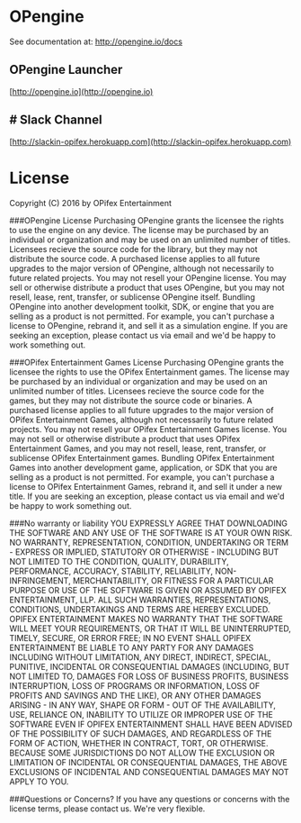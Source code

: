 # OPengine
See documentation at: http://opengine.io/docs

## OPengine Launcher
[http://opengine.io](http://opengine.io)

## # Slack Channel
[http://slackin-opifex.herokuapp.com](http://slackin-opifex.herokuapp.com)


# License

Copyright (C) 2016 by OPifex Entertainment

###OPengine License
 Purchasing OPengine grants the licensee the rights to use the engine on any device. The license may be purchased by an individual or organization and may be used on an unlimited number of titles. Licensees recieve the source code for the library, but they may not distribute the source code. A purchased license applies to all future upgrades to the major version of OPengine, although not necessarily to future related projects. You may not resell your OPengine license. You may sell or otherwise distribute a product that uses OPengine, but you may not resell, lease, rent, transfer, or sublicense OPengine itself. Bundling OPengine into another development toolkit, SDK, or engine that you are selling as a product is not permitted. For example, you can't purchase a license to OPengine, rebrand it, and sell it as a simulation engine. If you are seeking an exception, please contact us via email and we'd be happy to work something out.

###OPifex Entertainment Games License
Purchasing OPengine grants the licensee the rights to use the OPifex Entertainment games. The license may be purchased by an individual or organization and may be used on an unlimited number of titles. Licensees recieve the source code for the games, but they may not distribute the source code or binaries. A purchased license applies to all future upgrades to the major version of OPifex Entertainment Games, although not necessarily to future related projects. You may not resell your OPifex Entertainment Games license. You may not sell or otherwise distribute a product that uses OPifex Entertainment Games, and you may not resell, lease, rent, transfer, or sublicense OPifex Entertainment games. Bundling OPifex Entertainment Games into another development game, application, or SDK that you are selling as a product is not permitted. For example, you can't purchase a license to OPifex Entertainment Games, rebrand it, and sell it under a new title. If you are seeking an exception, please contact us via email and we'd be happy to work something out.

###No warranty or liability
YOU EXPRESSLY AGREE THAT DOWNLOADING THE SOFTWARE AND ANY USE OF THE SOFTWARE IS AT YOUR OWN RISK. NO WARRANTY, REPRESENTATION, CONDITION, UNDERTAKING OR TERM - EXPRESS OR IMPLIED, STATUTORY OR OTHERWISE - INCLUDING BUT NOT LIMITED TO THE CONDITION, QUALITY, DURABILITY, PERFORMANCE, ACCURACY, STABILITY, RELIABILITY, NON-INFRINGEMENT, MERCHANTABILITY, OR FITNESS FOR A PARTICULAR PURPOSE OR USE OF THE SOFTWARE IS GIVEN OR ASSUMED BY OPIFEX ENTERTAINMENT, LLP. ALL SUCH WARRANTIES, REPRESENTATIONS, CONDITIONS, UNDERTAKINGS AND TERMS ARE HEREBY EXCLUDED. OPIFEX ENTERTAINMENT MAKES NO WARRANTY THAT THE SOFTWARE WILL MEET YOUR REQUIREMENTS, OR THAT IT WILL BE UNINTERRUPTED, TIMELY, SECURE, OR ERROR FREE; IN NO EVENT SHALL OPIFEX ENTERTAINMENT BE LIABLE TO ANY PARTY FOR ANY DAMAGES INCLUDING WITHOUT LIMITATION, ANY DIRECT, INDIRECT, SPECIAL, PUNITIVE, INCIDENTAL OR CONSEQUENTIAL DAMAGES (INCLUDING, BUT NOT LIMITED TO, DAMAGES FOR LOSS OF BUSINESS PROFITS, BUSINESS INTERRUPTION, LOSS OF PROGRAMS OR INFORMATION, LOSS OF PROFITS AND SAVINGS AND THE LIKE), OR ANY OTHER DAMAGES ARISING - IN ANY WAY, SHAPE OR FORM - OUT OF THE AVAILABILITY, USE, RELIANCE ON, INABILITY TO UTILIZE OR IMPROPER USE OF THE SOFTWARE EVEN IF OPIFEX ENTERTAINMENT SHALL HAVE BEEN ADVISED OF THE POSSIBILITY OF SUCH DAMAGES, AND REGARDLESS OF THE FORM OF ACTION, WHETHER IN CONTRACT, TORT, OR OTHERWISE. BECAUSE SOME JURISDICTIONS DO NOT ALLOW THE EXCLUSION OR LIMITATION OF INCIDENTAL OR CONSEQUENTIAL DAMAGES, THE ABOVE EXCLUSIONS OF INCIDENTAL AND CONSEQUENTIAL DAMAGES MAY NOT APPLY TO YOU.

###Questions or Concerns?
If you have any questions or concerns with the license terms, please contact us. We're very flexible.
